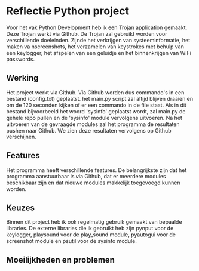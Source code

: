# Reflectie Python project

Voor het vak Python Development heb ik een Trojan application gemaakt. Deze Trojan werkt via Github. De Trojan zal gebruikt worden voor verschillende doeleinden. Zijnde het verkrijgen van systeeminformatie, het maken va nscreenshots, het verzamelen van keystrokes met behulp van een keylogger, het afspelen van een geluidje en het binnenkrijgen van WiFi passwords.

## Werking

Het project werkt via Github. Via Github worden dus commando's in een bestand (config.txt) geplaatst. het main.py script zal altijd blijven draaien en om de 120 seconden kijken of er een commando in de file staat. Als in dit bestand bijvoorbeeld het woord 'sysinfo' geplaatst wordt, zal main.py de gehele repo pullen en de 'sysinfo' module vervolgens uitvoeren. Na het uitvoeren van de gevraagde modules zal het programma de resultaten pushen naar Github. We zien deze resultaten vervolgens op Github verschijnen.

## Features

Het programma heeft verschillende features. De belangrijkste zijn dat het programma aanstuurbaar is via Github, dat er meerdere modules beschikbaar zijn en dat nieuwe modules makkelijk toegevoegd kunnen worden.

## Keuzes

Binnen dit project heb ik ook regelmatig gebruik gemaakt van bepaalde libraries. De externe libraries die ik gebruikt heb zijn pynput voor de keylogger, playsound voor de play_sound module, pyautogui voor de screenshot module en psutil voor de sysinfo module.

## Moeilijkheden en problemen